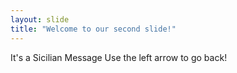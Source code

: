 ```yaml
---
layout: slide
title: "Welcome to our second slide!"
---
```

It's a Sicilian Message
Use the left arrow to go back!
